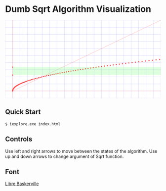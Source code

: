 # Dumb Sqrt Algorithm Visualization

![thumbnail](thumbnail.png)

## Quick Start

```console
$ iexplore.exe index.html
```

## Controls

Use left and right arrows to move between the states of the algorithm.
Use up and down arrows to change argument of Sqrt function.

## Font

[Libre Baskerville](https://github.com/impallari/Libre-Baskerville)
